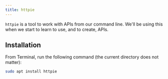 ```yaml
---
title: httpie
---
```


`httpie` is a tool to work with APIs from our command line. We'll be using this
when we start to learn to use, and to create, APIs.

## Installation

From Terminal, run the following command (the current directory does not
matter):

```sh
sudo apt install httpie
```
